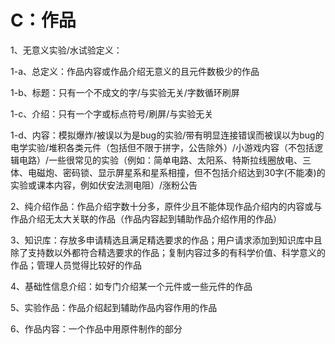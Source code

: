 # C：作品

1、无意义实验/水试验定义：

1-a、总定义：作品内容或作品介绍无意义的且元件数极少的作品

1-b、标题：只有一个不成文的字/与实验无关/字数循环刷屏

1-c、介绍：只有一个字或标点符号/刷屏/与实验无关

1-d、内容：模拟爆炸/被误以为是bug的实验/带有明显连接错误而被误以为bug的电学实验/堆积各类元件（包括但不限于拼字，公告除外）/小游戏内容（不包括逻辑电路）/一些很常见的实验（例如：简单电路、太阳系、特斯拉线圈放电、三体、电磁炮、密码锁、显示屏星系和星系相撞，但不包括介绍达到30字(不能凑)的实验或课本内容，例如伏安法测电阻）/涨粉公告

2、纯介绍作品：作品介绍字数十分多，原件少且不能体现作品介绍内的内容或与作品介绍无太大关联的作品（作品内容起到辅助作品介绍作用的作品）

3、知识库：存放多申请精选且满足精选要求的作品；用户请求添加到知识库中且除了支持数以外都符合精选要求的作品；复制内容过多的有科学价值、科学意义的作品；管理人员觉得比较好的作品

4、基础性信息介绍：如专门介绍某一个元件或一些元件的作品

5、实验作品：作品介绍起到辅助作品内容作用的作品

6、作品内容：一个作品中用原件制作的部分
